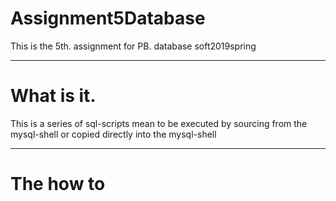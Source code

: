 # Assignment5Database
This is the 5th. assignment for PB. database soft2019spring

-----------------------------------------------------------------------------------------------------------------
# What is it.
This is a series of sql-scripts mean to be executed by sourcing from the mysql-shell or copied directly into the mysql-shell

------------------------------------------------------------------------------------------------------------------------
# The how to
